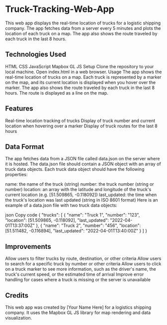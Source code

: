 # Truck-Tracking-Web-App
This web app displays the real-time location of trucks for a logistic shipping company. The app fetches data from a server every 5 minutes and plots the location of each truck on a map. The app also shows the route traveled by each truck in the last 8 hours.

## Technologies Used
HTML
CSS
JavaScript
Mapbox GL JS
Setup
Clone the repository to your local machine.
Open index.html in a web browser.
Usage
The app shows the real-time location of trucks on a map. Each truck is represented by a marker on the map, and its current location is displayed when you hover over the marker. The app also shows the route traveled by each truck in the last 8 hours. The route is displayed as a line on the map.

## Features
Real-time location tracking of trucks
Display of truck number and current location when hovering over a marker
Display of truck routes for the last 8 hours

## Data Format
The app fetches data from a JSON file called data.json on the server where it is hosted. The data.json file should contain a JSON object with an array of truck data objects. Each truck data object should have the following properties:

name: the name of the truck (string)
number: the truck number (string or number)
location: an array with the latitude and longitude of the truck's current location (e.g. [51.509865, -0.118092])
last_updated: the time when the truck's location was last updated (string in ISO 8601 format)
Here is an example of a data.json file with two truck data objects:

json
Copy code
{
  "trucks": [
    {
      "name": "Truck 1",
      "number": "123",
      "location": [51.509865, -0.118092],
      "last_updated": "2022-04-01T13:37:00Z"
    },
    {
      "name": "Truck 2",
      "number": "456",
      "location": [51.511482, -0.116894],
      "last_updated": "2022-04-01T13:40:00Z"
    }
  ]
}

## Improvements
Allow users to filter trucks by route, destination, or other criteria
Allow users to search for a specific truck by number or other criteria
Allow users to click on a truck marker to see more information, such as the driver's name, the truck's current speed, or the estimated time of arrival
Improve error handling for cases where a truck is missing or the server is unavailable

## Credits
This web app was created by [Your Name Here] for a logistics shipping company. It uses the Mapbox GL JS library for map rendering and data visualization.
